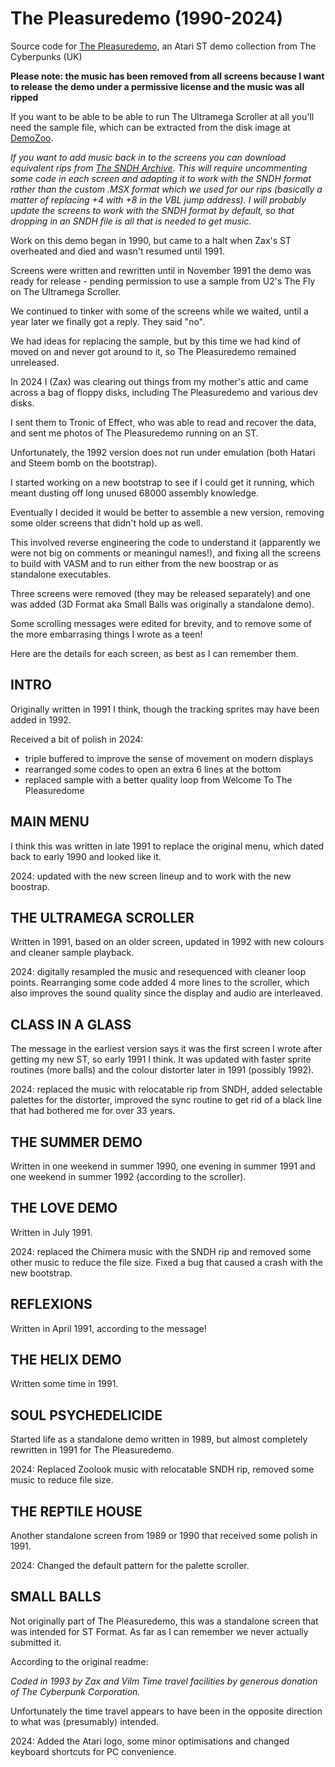 # The Pleasuredemo (1990-2024)
Source code for [The Pleasuredemo](https://demozoo.org/productions/362493/), an Atari ST demo collection from The Cyberpunks (UK)

**Please note: the music has been removed from all screens because I want to release the demo under a permissive license and the music was all ripped**

If you want to be able to be able to run The Ultramega Scroller at all you'll need the sample file, which can be extracted from the disk image at [DemoZoo](https://demozoo.org/productions/362493/).

*If you want to add music back in to the screens you can download equivalent rips from [The SNDH Archive](https://sndh.atari.org/). This will require uncommenting some code in each screen and adapting it to work with the SNDH format rather than the custom .MSX format which we used for our rips (basically a matter of replacing +4 with +8 in the VBL jump address). I will probably update the screens to work with the SNDH format by default, so that dropping in an SNDH file is all that is needed to get music.*

Work on this demo began in 1990, but came to a halt when Zax's ST overheated and died and wasn't resumed until 1991.

Screens were written and rewritten until in November 1991 the demo was ready for release - pending permission to use a sample from U2's The Fly on The Ultramega Scroller.

We continued to tinker with some of the screens while we waited, until a year later we finally got a reply. They said "no".

We had ideas for replacing the sample, but by this time we had kind of moved on and never got around to it, so The Pleasuredemo remained unreleased.

In 2024 I (Zax) was clearing out things from my mother's attic and came across a bag of floppy disks, including The Pleasuredemo and various dev disks. 

I sent them to Tronic of Effect, who was able to read and recover the data, and sent me photos of The Pleasuredemo running on an ST.

Unfortunately, the 1992 version does not run under emulation (both Hatari and Steem bomb on the bootstrap).

I started working on a new bootstrap to see if I could get it running, which meant dusting off long unused 68000 assembly knowledge.

Eventually I decided it would be better to assemble a new version, removing some older screens that didn't hold up as well.

This involved reverse engineering the code to understand it (apparently we were not big on comments or meaningul names!),
and fixing all the screens to build with VASM and to run either from the new boostrap or as standalone executables.

Three screens were removed (they may be released separately) and one was added (3D Format aka Small Balls was originally a standalone demo).

Some scrolling messages were edited for brevity, and to remove some of the more embarrasing things I wrote as a teen!

Here are the details for each screen, as best as I can remember them.

## INTRO
Originally written in 1991 I think, though the tracking sprites may have been added in 1992.

Received a bit of polish in 2024:
- triple buffered to improve the sense of movement on modern displays
- rearranged some codes to open an extra 6 lines at the bottom
- replaced sample with a better quality loop from Welcome To The Pleasuredome

## MAIN MENU
I think this was written in late 1991 to replace the original menu, which dated back to early 1990 and looked like it.

2024: updated with the new screen lineup and to work with the new boostrap.

## THE ULTRAMEGA SCROLLER
Written in 1991, based on an older screen, updated in 1992 with new colours and cleaner sample playback.

2024: digitally resampled the music and resequenced with cleaner loop points. Rearranging some code added 4 more lines to the scroller, which also improves the sound quality since the display and audio are interleaved.

## CLASS IN A GLASS
The message in the earliest version says it was the first screen I wrote after getting my new ST, so early 1991 I think. It was updated with faster sprite routines (more balls) and the colour distorter later in 1991 (possibly 1992).

2024: replaced the music with relocatable rip from SNDH, added selectable palettes for the distorter, improved the sync routine to get rid of a black line that had bothered me for over 33 years.

## THE SUMMER DEMO
Written in one weekend in summer 1990, one evening in summer 1991 and one weekend in summer 1992 (according to the scroller).

## THE LOVE DEMO
Written in July 1991.

2024: replaced the Chimera music with the SNDH rip and removed some other music to reduce the file size. Fixed a bug that caused a crash with the new bootstrap.

## REFLEXIONS
Written in April 1991, according to the message!

## THE HELIX DEMO
Written some time in 1991.

## SOUL PSYCHEDELICIDE
Started life as a standalone demo written in 1989, but almost completely rewritten in 1991 for The Pleasuredemo.

2024: Replaced Zoolook music with relocatable SNDH rip, removed some music to reduce file size.

## THE REPTILE HOUSE
Another standalone screen from 1989 or 1990 that received some polish in 1991.

2024: Changed the default pattern for the palette scroller.

## SMALL BALLS
Not originally part of The Pleasuredemo, this was a standalone screen that was intended for ST Format. As far as I can remember we never actually submitted it. 

According to the original readme:

*Coded in 1993 by Zax and Vilm*
*Time travel facilities by generous donation of The Cyberpunk Corporation.*

Unfortunately the time travel appears to have been in the opposite direction to what was (presumably) intended.

2024: Added the Atari logo, some minor optimisations and changed keyboard shortcuts for PC convenience. 
